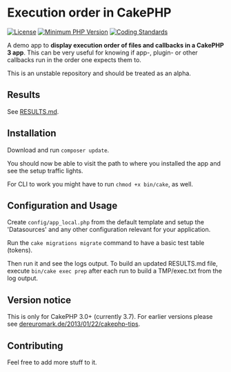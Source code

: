 # Execution order in CakePHP
[![License](https://poser.pugx.org/cakephp/app/license.svg)](https://packagist.org/packages/cakephp/app)
[![Minimum PHP Version](http://img.shields.io/badge/php-%3E%3D%205.4-8892BF.svg)](https://php.net/)
[![Coding Standards](https://img.shields.io/badge/cs-PSR--2--R-yellow.svg)](https://github.com/php-fig-rectified/fig-rectified-standards)

A demo app to **display execution order of files and callbacks in a CakePHP 3 app**.
This can be very useful for knowing if app-, plugin- or other callbacks run in the
order one expects them to.

This is an unstable repository and should be treated as an alpha.

## Results

See [RESULTS.md](RESULTS.md).

## Installation

Download and run `composer update`.

You should now be able to visit the path to where you installed the app and see
the setup traffic lights.

For CLI to work you might have to run `chmod +x bin/cake`, as well.

## Configuration and Usage

Create `config/app_local.php` from the default template and setup the 'Datasources' and any other
configuration relevant for your application.

Run the `cake migrations migrate` command to have a basic test table (tokens).

Then run it and see the logs output.
To build an updated RESULTS.md file, execute `bin/cake exec prep` after each run to build a TMP/exec.txt from the log output.

## Version notice
This is only for CakePHP 3.0+ (currently 3.7). 
For earlier versions please see [dereuromark.de/2013/01/22/cakephp-tips](http://www.dereuromark.de/2013/01/22/cakephp-tips/#dispatcher-execution-order).

## Contributing

Feel free to add more stuff to it.

